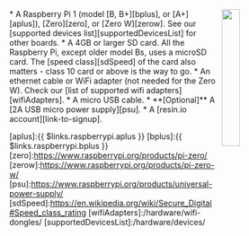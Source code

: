 <img style="float: right;padding-left: 10px;" src="/img/raspberrypi/raspberrypi.jpg" width="25%">
* A Raspberry Pi 1 (model [B, B+][bplus], or [A+][aplus]), [Zero][zero], or [Zero W][zerow]. See our [supported devices list][supportedDevicesList] for other boards.
* A 4GB or larger SD card. All the Raspberry Pi, except older model Bs, uses a microSD card. The [speed class][sdSpeed] of the card also matters - class 10 card or above is the way to go.
* An ethernet cable or WiFi adapter (not needed for the Zero W). Check our [list of supported wifi adapters][wifiAdapters].
* A micro USB cable.
* **[Optional]** A [2A USB micro power supply][psu].
* A [resin.io account][link-to-signup].

[aplus]:{{ $links.raspberrypi.aplus }}
[bplus]:{{ $links.raspberrypi.bplus }}
[zero]:https://www.raspberrypi.org/products/pi-zero/
[zerow]:https://www.raspberrypi.org/products/pi-zero-w/
[psu]:https://www.raspberrypi.org/products/universal-power-supply/
[sdSpeed]:https://en.wikipedia.org/wiki/Secure_Digital#Speed_class_rating
[wifiAdapters]:/hardware/wifi-dongles/
[supportedDevicesList]:/hardware/devices/

[link-to-signup]:dashboard.resin.io/signup
